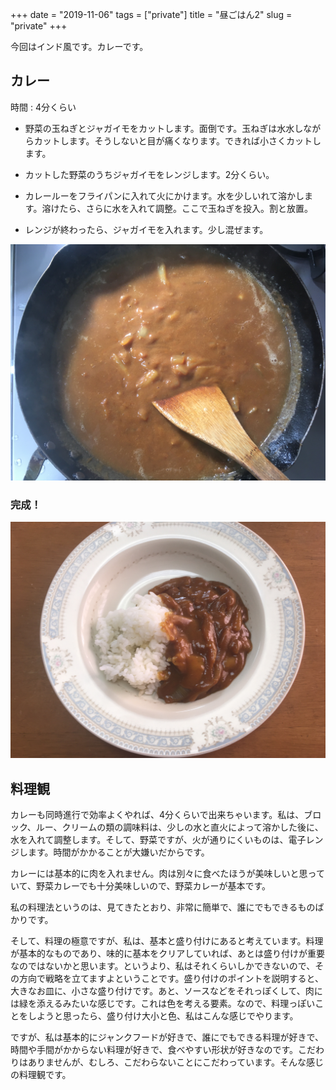 +++
date = "2019-11-06"
tags = ["private"]
title = "昼ごはん2"
slug = "private"
+++

今回はインド風です。カレーです。

## カレー


時間 : 4分くらい

- 野菜の玉ねぎとジャガイモをカットします。面倒です。玉ねぎは水水しながらカットします。そうしないと目が痛くなります。できれば小さくカットします。

- カットした野菜のうちジャガイモをレンジします。2分くらい。

- カレールーをフライパンに入れて火にかけます。水を少しいれて溶かします。溶けたら、さらに水を入れて調整。ここで玉ねぎを投入。割と放置。

- レンジが終わったら、ジャガイモを入れます。少し混ぜます。

![](https://raw.githubusercontent.com/mba-hack/images/master/private_ryouri_2019-11-04103845.jpg)

### 完成！

![](https://raw.githubusercontent.com/mba-hack/images/master/private_ryouri_2019-11-04104035.jpg)

## 料理観

カレーも同時進行で効率よくやれば、4分くらいで出来ちゃいます。私は、ブロック、ルー、クリームの類の調味料は、少しの水と直火によって溶かした後に、水を入れて調整します。そして、野菜ですが、火が通りにくいものは、電子レンジします。時間がかかることが大嫌いだからです。

カレーには基本的に肉を入れません。肉は別々に食べたほうが美味しいと思っていて、野菜カレーでも十分美味しいので、野菜カレーが基本です。

私の料理法というのは、見てきたとおり、非常に簡単で、誰にでもできるものばかりです。

そして、料理の極意ですが、私は、基本と盛り付けにあると考えています。料理が基本的なものであり、味的に基本をクリアしていれば、あとは盛り付けが重要なのではないかと思います。というより、私はそれくらいしかできないので、その方向で戦略を立てますよということです。盛り付けのポイントを説明すると、大きなお皿に、小さな盛り付けです。あと、ソースなどをそれっぽくして、肉には緑を添えるみたいな感じです。これは色を考える要素。なので、料理っぽいことをしようと思ったら、盛り付け大小と色、私はこんな感じでやります。

ですが、私は基本的にジャンクフードが好きで、誰にでもできる料理が好きで、時間や手間がかからない料理が好きで、食べやすい形状が好きなのです。こだわりはありませんが、むしろ、こだわらないことにこだわっています。そんな感じの料理観です。

